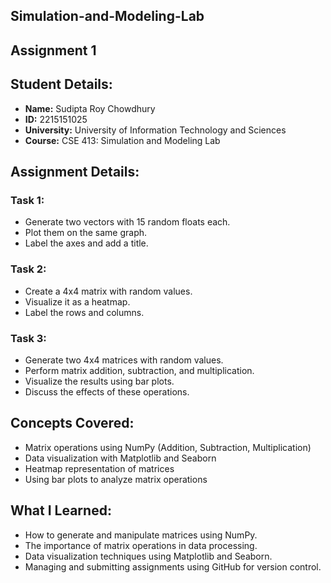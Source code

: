 ## Simulation-and-Modeling-Lab
## Assignment 1
## Student Details:
- **Name:** Sudipta Roy Chowdhury  
- **ID:** 2215151025  
- **University:** University of Information Technology and Sciences  
- **Course:** CSE 413: Simulation and Modeling Lab  

## Assignment Details:
### **Task 1:**
- Generate two vectors with 15 random floats each.
- Plot them on the same graph.
- Label the axes and add a title.

### **Task 2:**
- Create a 4x4 matrix with random values.
- Visualize it as a heatmap.
- Label the rows and columns.

### **Task 3:**
- Generate two 4x4 matrices with random values.
- Perform matrix addition, subtraction, and multiplication.
- Visualize the results using bar plots.
- Discuss the effects of these operations.

## Concepts Covered:
- Matrix operations using NumPy (Addition, Subtraction, Multiplication)
- Data visualization with Matplotlib and Seaborn
- Heatmap representation of matrices
- Using bar plots to analyze matrix operations

## What I Learned:
- How to generate and manipulate matrices using NumPy.
- The importance of matrix operations in data processing.
- Data visualization techniques using Matplotlib and Seaborn.
- Managing and submitting assignments using GitHub for version control.


